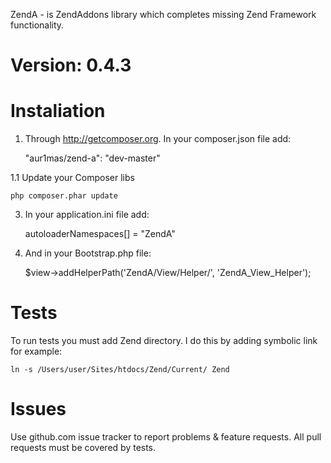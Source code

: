 ZendA - is ZendAddons library which completes missing Zend Framework functionality.

Version: 0.4.3
==============

Instaliation
============

1. Through http://getcomposer.org. In your composer.json file add:

	"aur1mas/zend-a": "dev-master"

1.1 Update your Composer libs

	php composer.phar update

3. In your application.ini file add:

	autoloaderNamespaces[] = "ZendA"

4. And in your Bootstrap.php file:

	$view->addHelperPath('ZendA/View/Helper/', 'ZendA_View_Helper');

Tests
=====

To run tests you must add Zend directory. I do this by adding symbolic link for example: 

	ln -s /Users/user/Sites/htdocs/Zend/Current/ Zend

Issues
======

Use github.com issue tracker to report problems & feature requests. All pull requests must be covered by tests.